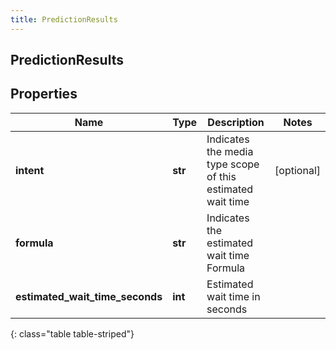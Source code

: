 ```yaml
---
title: PredictionResults
---
```

## PredictionResults

## Properties

|Name | Type | Description | Notes|
|------------ | ------------- | ------------- | -------------|
| **intent** | **str** | Indicates the media type scope of this estimated wait time | [optional] |
| **formula** | **str** | Indicates the estimated wait time Formula | |
| **estimated_wait_time_seconds** | **int** | Estimated wait time in seconds | |
{: class="table table-striped"}


